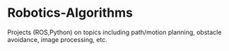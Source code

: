 # Robotics-Algorithms
Projects (ROS,Python) on topics including path/motion planning, obstacle avoidance, image processing, etc.
